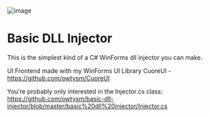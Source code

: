 ![image](https://github.com/user-attachments/assets/b472b076-d027-4bf9-a0a7-c296d9830de6)

# Basic DLL Injector
This is the simplest kind of a C# WinForms dll injector you can make.

UI Frontend made with my WinForms UI Library CuoreUI - https://github.com/owtysm/CuoreUI

You're probably only interested in the Injector.cs class: https://github.com/owtysm/basic-dll-injector/blob/master/basic%20dll%20injector/Injector.cs
